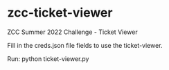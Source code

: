 # zcc-ticket-viewer
ZCC Summer 2022 Challenge - Ticket Viewer

Fill in the creds.json file fields to use the ticket-viewer.

Run: python ticket-viewer.py
